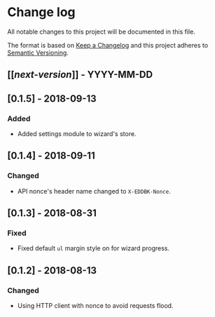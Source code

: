 # Change log
All notable changes to this project will be documented in this file.

The format is based on [Keep a Changelog](http://keepachangelog.com/)
and this project adheres to [Semantic Versioning](http://semver.org/).

## [[*next-version*]] - YYYY-MM-DD
## [0.1.5] - 2018-09-13
### Added
- Added settings module to wizard's store.

## [0.1.4] - 2018-09-11
### Changed
- API nonce's header name changed to `X-EDDBK-Nonce`.

## [0.1.3] - 2018-08-31
### Fixed
- Fixed default `ul` margin style on for wizard progress.

## [0.1.2] - 2018-08-13
### Changed
- Using HTTP client with nonce to avoid requests flood.